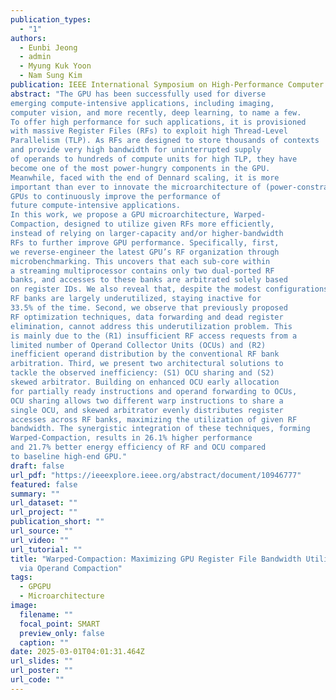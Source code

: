 ```yaml
---
publication_types:
  - "1"
authors:
  - Eunbi Jeong
  - admin
  - Myung Kuk Yoon
  - Nam Sung Kim
publication: IEEE International Symposium on High-Performance Computer Architecture (HPCA)
abstract: "The GPU has been successfully used for diverse
emerging compute-intensive applications, including imaging,
computer vision, and more recently, deep learning, to name a few.
To offer high performance for such applications, it is provisioned
with massive Register Files (RFs) to exploit high Thread-Level
Parallelism (TLP). As RFs are designed to store thousands of contexts
and provide very high bandwidth for uninterrupted supply
of operands to hundreds of compute units for high TLP, they have
become one of the most power-hungry components in the GPU.
Meanwhile, faced with the end of Dennard scaling, it is more
important than ever to innovate the microarchitecture of (power-constrained)
GPUs to continuously improve the performance of
future compute-intensive applications.
In this work, we propose a GPU microarchitecture, Warped-
Compaction, designed to utilize given RFs more efficiently,
instead of relying on larger-capacity and/or higher-bandwidth
RFs to further improve GPU performance. Specifically, first,
we reverse-engineer the latest GPU’s RF organization through
microbenchmarking. This uncovers that each sub-core within
a streaming multiprocessor contains only two dual-ported RF
banks, and accesses to these banks are arbitrated solely based
on register IDs. We also reveal that, despite the modest configurations,
RF banks are largely underutilized, staying inactive for
33.5% of the time. Second, we observe that previously proposed
RF optimization techniques, data forwarding and dead register
elimination, cannot address this underutilization problem. This
is mainly due to the (R1) insufficient RF access requests from a
limited number of Operand Collector Units (OCUs) and (R2)
inefficient operand distribution by the conventional RF bank
arbitration. Third, we present two architectural solutions to
tackle the observed inefficiency: (S1) OCU sharing and (S2)
skewed arbitrator. Building on enhanced OCU early allocation
for partially ready instructions and operand forwarding to OCUs,
OCU sharing allows two different warp instructions to share a
single OCU, and skewed arbitrator evenly distributes register
accesses across RF banks, maximizing the utilization of given RF
bandwidth. The synergistic integration of these techniques, forming
Warped-Compaction, results in 26.1% higher performance
and 21.7% better energy efficiency of RF and OCU compared
to baseline high-end GPU."
draft: false
url_pdf: "https://ieeexplore.ieee.org/abstract/document/10946777"
featured: false
summary: ""
url_dataset: ""
url_project: ""
publication_short: ""
url_source: ""
url_video: ""
url_tutorial: ""
title: "Warped-Compaction: Maximizing GPU Register File Bandwidth Utilization
  via Operand Compaction"
tags:
  - GPGPU
  - Microarchitecture
image:
  filename: ""
  focal_point: SMART
  preview_only: false
  caption: ""
date: 2025-03-01T04:01:31.464Z
url_slides: ""
url_poster: ""
url_code: ""
---
```


